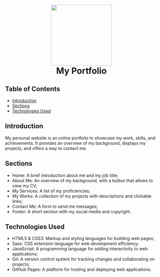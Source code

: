 <h1 align="center">
  <br>
    <img src="https://michelezedda.github.io/michele-zedda/assets/images/favicon.ico" width="200">
  <br>
  My Portfolio
  <br>
</h1>

## Table of Contents
- [Introduction](#introduction)
- [Sections](#sections)
- [Technologies Used](#technologies-used)

## Introduction
My personal website is an online portfolio to showcase my work, skills, and achievements. It provides an overview of my background, displays my projects, and offers a way to contact me.

## Sections
- Home: A brief introduction about me and my job title;
- About Me: An overview of my background, with a button that allows to view my CV;
- My Services: A list of my proficiencies;
- My Works: A collection of my projects with descriptions and clickable links;
- Contact Me: A form to send me messages;
- Footer: A short section with my social media and copyright.

## Technologies Used
- HTML5 & CSS3: Markup and styling languages for building web pages;
- Sass: CSS extension language for web development efficiency;
- JavaScript: A programming language for adding interactivity to web applications;
- Git: A version control system for tracking changes and collaborating on projects;
- GitHub Pages: A platform for hosting and deploying web applications.
